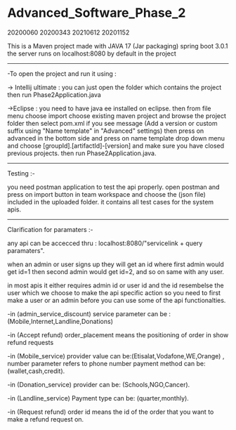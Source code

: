# Advanced_Software_Phase_2
20200060 20200343 20210612 20201152

This is a Maven project made with JAVA 17 (Jar packaging) spring boot 3.0.1
the server runs on localhost:8080 by default in the project

----------------------------------------------------------------
-To open the project and run it using :

-> Intellij ultimate :
you can just open the folder which contains the project then run Phase2Application.java

->Eclipse :
you need to have java ee installed on eclipse.
then from file menu choose import 
choose existing maven project and browse the project folder
then select pom.xml 
if you see message (Add a version or custom suffix using "Name template" in "Advanced" settings)
then press on advanced in the bottom side 
and press on name template drop down menu and choose [groupId].[artifactId]-[version]
and make sure you have closed previous projects.
then run Phase2Application.java.

 --------------------------------------------------------------
 Testing :-
 
 you need postman application to test the api properly.
open postman and press on import button in team workspace and choose the (json file) included in the uploaded folder.
it contains all test cases for the system apis.

 --------------------------------------------------------------
 Clarification for paramaters :-
 
 any api can be accecced thru : localhost:8080/"servicelink + query paramaters".
 
 when an admin or user signs up they will get an id 
 where first admin would get id=1 then second admin would get id=2, and so on
 same with any user.
 
 in most apis it either requires admin id or user id and the id resembelse the user which we choose to make the api specific action
 so you need to first make a user or an admin before you can use some of the api functionalties.
 
 
 -in (admin_service_discount) service parameter can be : (Mobile,Internet,Landline,Donations)

 -in (Accept refund) order_placement means the positioning of order in show refund requests

 -in (Mobile_service) provider value can be:(Etisalat,Vodafone,WE,Orange) , number parameter refers to phone number payment method can be:(wallet,cash,credit).
					  
 -in (Donation_service) provider can be: (Schools,NGO,Cancer).

 -in (Landline_service) Payment type can be: (quarter,monthly).

 -in (Request refund)	order id means the id of the order that you want to make a refund request on.
 
